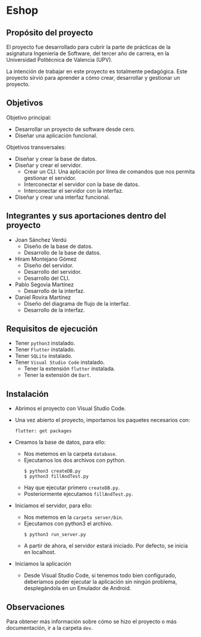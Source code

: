 # Eshop

## Propósito del proyecto

El proyecto fue desarrollado para cubrir la parte de prácticas de la asignatura Ingeniería de Software, del tercer año de carrera, en la Universidad Politécnica de Valencia (UPV).

La intención de trabajar en este proyecto es totalmente pedagógica. Este proyecto sirvió para aprender a cómo crear, desarrollar y gestionar un proyecto.

## Objetivos

Objetivo principal:
- Desarrollar un proyecto de software desde cero.
- Diseñar una aplicación funcional.

Objetivos transversales:
- Diseñar y crear la base de datos.
- Diseñar y crear el servidor.
  - Crear un CLI. Una aplicación por línea de comandos que nos permita gestionar el servidor.
  - Interconectar el servidor con la base de datos.
  - Interconectar el servidor con la interfaz.
- Diseñar y crear una interfaz funcional.

## Integrantes y sus aportaciones dentro del proyecto

- Joan Sánchez Verdú
   - Diseño de la base de datos.
   - Desarrollo de la base de datos.
- Hiram Montejano Gómez
  - Diseño del servidor.
  - Desarrollo del servidor.
  - Desarrollo del CLI.
- Pablo Segovia Martínez
  - Desarrollo de la interfaz.
- Daniel Rovira Martínez
  - Diseño del diagrama de flujo de la interfaz.
  - Desarrollo de la interfaz.

## Requisitos de ejecución

- Tener ```python3``` instalado.
- Tener ```Flutter``` instalado.
- Tener ```SQLite``` instalado.
- Tener ```Visual Studio Code``` instalado.
  - Tener la extensión ```flutter``` instalada.
  - Tener la extensión de ```Dart```.

## Instalación

- Abrimos el proyecto con Visual Studio Code.
- Una vez abierto el proyecto, importamos los paquetes necesarios con:
  ```
  flutter: get packages
  ```

- Creamos la base de datos, para ello:
  - Nos metemos en la carpeta ```database```.
  - Ejecutamos los dos archivos con python.
    ```
    $ python3 createDB.py
    $ python3 fillAndTest.py
    ```
  - Hay que ejecutar primero ```createDB.py```.
  - Posteriormente ejecutamos ```fillAndTest.py```.

- Iniciamos el servidor, para ello:
  - Nos metemos en la ```carpeta server/bin```.
  - Ejecutamos con python3 el archivo.
    ```
    $ python3 run_server.py
    ```
  - A partir de ahora, el servidor estará iniciado. Por defecto, se inicia en localhost.

- Iniciamos la aplicación
  - Desde Visual Studio Code, si tenemos todo bien configurado, deberíamos poder ejecutar la aplicación sin ningún problema, desplegándola en un Emulador de Android.

## Observaciones

Para obtener más información sobre cómo se hizo el proyecto o más documentación, ir a la carpeta ```dev```.
